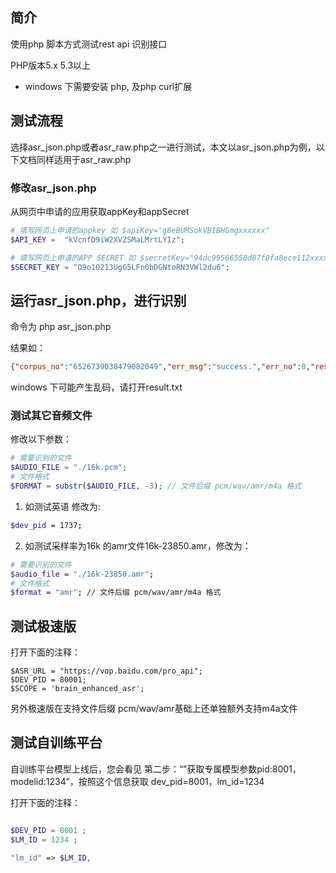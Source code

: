 ## 简介

使用php 脚本方式测试rest api 识别接口

PHP版本5.x 5.3以上

- windows 下需要安装 php, 及php curl扩展

## 测试流程

选择asr_json.php或者asr_raw.php之一进行测试，本文以asr_json.php为例，以下文档同样适用于asr_raw.php

### 修改asr_json.php

从网页中申请的应用获取appKey和appSecret

```php
# 填写网页上申请的appkey 如 $apiKey="g8eBUMSokVB1BHGmgxxxxxx"
$API_KEY =  "kVcnfD9iW2XVZSMaLMrtLYIz";

# 填写网页上申请的APP SECRET 如 $secretKey="94dc99566550d87f8fa8ece112xxxxx"
$SECRET_KEY = "O9o1O213UgG5LFn0bDGNtoRN3VWl2du6";
```


## 运行asr_json.php，进行识别

命令为 php asr_json.php

结果如：
```json
{"corpus_no":"6526739038479082049","err_msg":"success.","err_no":0,"result":["北京科技馆，"],"sn":"766059849441519624850"}
```

windows 下可能产生乱码，请打开result.txt

### 测试其它音频文件

修改以下参数：

```php
# 需要识别的文件
$AUDIO_FILE = "./16k.pcm";
# 文件格式
$FORMAT = substr($AUDIO_FILE, -3); // 文件后缀 pcm/wav/amr/m4a 格式
```



1. 如测试英语 修改为:

```bash
$dev_pid = 1737;
```

2. 如测试采样率为16k 的amr文件16k-23850.amr，修改为：
	
```bash
# 需要识别的文件
$audio_file = "./16k-23850.amr";
# 文件格式
$format = "amr"; // 文件后缀 pcm/wav/amr/m4a 格式
```

## 测试极速版
打开下面的注释：

	$ASR_URL = "https://vop.baidu.com/pro_api";
	$DEV_PID = 80001; 
	$SCOPE = 'brain_enhanced_asr'; 

另外极速版在支持文件后缀 pcm/wav/amr基础上还单独额外支持m4a文件


## 测试自训练平台

自训练平台模型上线后，您会看见 第二步：“”获取专属模型参数pid:8001，modelid:1234”，按照这个信息获取 dev_pid=8001，lm_id=1234

打开下面的注释：

```php

$DEV_PID = 8001 ;   
$LM_ID = 1234 ;

"lm_id" => $LM_ID,
```

